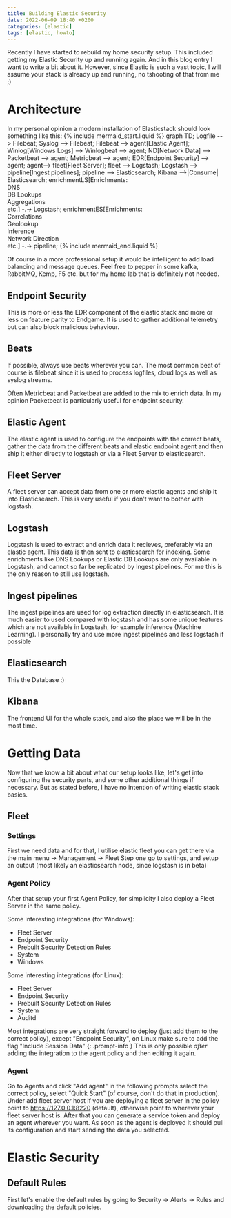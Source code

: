 ```yaml
---
title: Building Elastic Security
date: 2022-06-09 18:40 +0200
categories: [elastic]
tags: [elastic, howto]
---
```


Recently I have started to rebuild my home security setup.
This included getting my Elastic Security up and running again.
And in this blog entry I want to write a bit about it.
However, since Elastic is such a vast topic, I will assume your stack is already up and running, no tshooting of that
from me ;)

# Architecture

In my personal opinion a modern installation of Elasticstack should look something like this:
{% include mermaid_start.liquid %}
graph TD;
Logfile --> Filebeat;
Syslog --> Filebeat;
Filebeat --> agent[Elastic Agent];
Winlog[Windows Logs] --> Winlogbeat --> agent;
ND[Network Data] --> Packetbeat --> agent;
Metricbeat --> agent;
EDR[Endpoint Security] --> agent;
agent--> fleet[Fleet Server];
fleet --> Logstash;
Logstash --> pipeline[Ingest pipelines];
pipeline --> Elasticsearch;
Kibana -->|Consume| Elasticsearch;
enrichmentLS[Enrichments:<br>DNS<br>DB Lookups<br>Aggregations<br>etc.] -.-> Logstash;
enrichmentES[Enrichments:<br>Correlations<br>Geolookup<br>Inference<br>Network Direction<br>etc.] -.-> pipeline;
{% include mermaid_end.liquid %}

Of course in a more professional setup it would be intelligent to add load balancing and message queues.
Feel free to pepper in some kafka, RabbitMQ, Kemp, F5 etc. but for my home lab that is definitely not needed.

## Endpoint Security

This is more or less the EDR component of the elastic stack and more or less on feature parity to Endgame.
It is used to gather additional telemetry but can also block malicious behaviour.

## Beats

If possible, always use beats wherever you can.
The most common beat of course is filebeat since it is used to process logfiles, cloud logs as well as syslog streams.

Often Metricbeat and Packetbeat are added to the mix to enrich data. In my opinion Packetbeat is particularly useful
for endpoint security.

## Elastic Agent

The elastic agent is used to configure the endpoints with the correct beats, gather the data from the different beats
and elastic endpoint agent and then ship it either directly to logstash or via a Fleet Server to elasticsearch.

## Fleet Server

A fleet server can accept data from one or more elastic agents and ship it into Elasticsearch.
This is very useful if you don't want to bother with logstash.

## Logstash

Logstash is used to extract and enrich data it recieves, preferably via an elastic agent.
This data is then sent to elasticsearch for indexing.
Some enrichments like DNS Lookups or Elastic DB Lookups are only available in Logstash, and cannot so far be replicated
by Ingest pipelines.
For me this is the only reason to still use logstash.

## Ingest pipelines

The ingest pipelines are used for log extraction directly in elasticsearch.
It is much easier to used compared with logstash and has some unique features which are not available in Logstash, for
example inference (Machine Learning).
I personally try and use more ingest pipelines and less logstash if possible

## Elasticsearch

This the Database :)

## Kibana

The frontend UI for the whole stack, and also the place we will be in the most time.

# Getting Data

Now that we know a bit about what our setup looks like, let's get into configuring the security parts, and some other
additional things if necessary.
But as stated before, I have no intention of writing elastic stack basics.

## Fleet

### Settings

First we need data and for that, I utilise elastic fleet you can get there via the main menu -> Management -> Fleet
Step one go to settings, and setup an output (most likely an elasticsearch node, since logstash is in beta)

### Agent Policy

After that setup your first Agent Policy, for simplicity I also deploy a Fleet Server in the same policy.

Some interesting integrations (for Windows):

* Fleet Server
* Endpoint Security
* Prebuilt Security Detection Rules
* System
* Windows

Some interesting integrations (for Linux):

* Fleet Server
* Endpoint Security
* Prebuilt Security Detection Rules
* System
* Auditd

Most integrations are very straight forward to deploy (just add them to the correct policy), except "Endpoint Security",
on Linux make sure to add the flag "Include Session Data" {: .prompt-info } This is only possible *after* adding the
integration to the agent policy and then editing it again.

### Agent

Go to Agents and click "Add agent" in the following prompts select the correct policy, select "Quick Start"
(of course, don't do that in production).
Under add fleet server host if you are deploying a fleet server in the policy point to https://127.0.0.1:8220 (default),
otherwise point to wherever your fleet server host is.
After that you can generate a service token and deploy an agent wherever you want.
As soon as the agent is deployed it should pull its configuration and start sending the data you selected.

# Elastic Security

## Default Rules

First let's enable the default rules by going to Security -> Alerts -> Rules and downloading the default policies.
